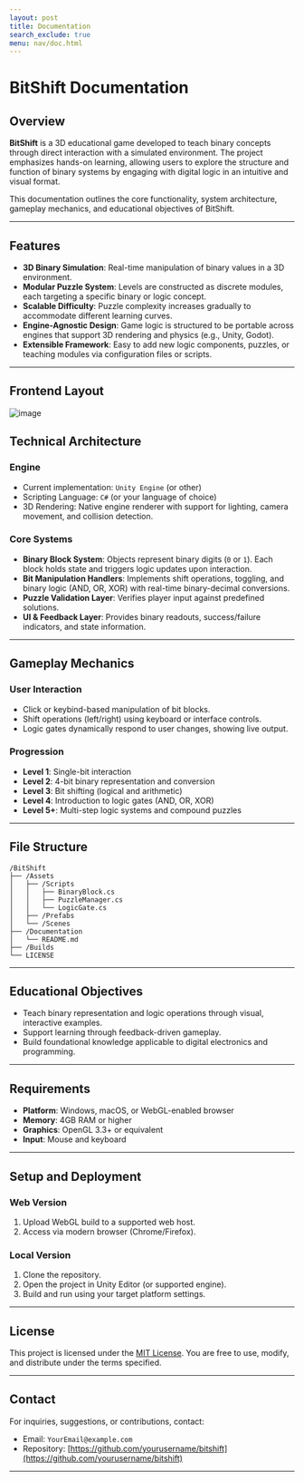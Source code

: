 ```yaml
---
layout: post
title: Documentation
search_exclude: true
menu: nav/doc.html
---
```


# BitShift Documentation

## Overview

**BitShift** is a 3D educational game developed to teach binary concepts through direct interaction with a simulated environment. The project emphasizes hands-on learning, allowing users to explore the structure and function of binary systems by engaging with digital logic in an intuitive and visual format.

This documentation outlines the core functionality, system architecture, gameplay mechanics, and educational objectives of BitShift.

---

## Features

- **3D Binary Simulation**: Real-time manipulation of binary values in a 3D environment.
- **Modular Puzzle System**: Levels are constructed as discrete modules, each targeting a specific binary or logic concept.
- **Scalable Difficulty**: Puzzle complexity increases gradually to accommodate different learning curves.
- **Engine-Agnostic Design**: Game logic is structured to be portable across engines that support 3D rendering and physics (e.g., Unity, Godot).
- **Extensible Framework**: Easy to add new logic components, puzzles, or teaching modules via configuration files or scripts.

---


## Frontend Layout
![image](https://github.com/user-attachments/assets/12d11622-28c3-499c-b66e-0c1ea7825344)


## Technical Architecture

### Engine

- Current implementation: `Unity Engine` (or other)
- Scripting Language: `C#` (or your language of choice)
- 3D Rendering: Native engine renderer with support for lighting, camera movement, and collision detection.

### Core Systems

- **Binary Block System**: Objects represent binary digits (`0` or `1`). Each block holds state and triggers logic updates upon interaction.
- **Bit Manipulation Handlers**: Implements shift operations, toggling, and binary logic (AND, OR, XOR) with real-time binary-decimal conversions.
- **Puzzle Validation Layer**: Verifies player input against predefined solutions.
- **UI & Feedback Layer**: Provides binary readouts, success/failure indicators, and state information.

---

## Gameplay Mechanics

### User Interaction

- Click or keybind-based manipulation of bit blocks.
- Shift operations (left/right) using keyboard or interface controls.
- Logic gates dynamically respond to user changes, showing live output.

### Progression

- **Level 1**: Single-bit interaction
- **Level 2**: 4-bit binary representation and conversion
- **Level 3**: Bit shifting (logical and arithmetic)
- **Level 4**: Introduction to logic gates (AND, OR, XOR)
- **Level 5+**: Multi-step logic systems and compound puzzles

---

## File Structure

```text
/BitShift
├── /Assets
│   ├── /Scripts
│   │   ├── BinaryBlock.cs
│   │   ├── PuzzleManager.cs
│   │   └── LogicGate.cs
│   ├── /Prefabs
│   └── /Scenes
├── /Documentation
│   └── README.md
├── /Builds
└── LICENSE
````

---

## Educational Objectives

* Teach binary representation and logic operations through visual, interactive examples.
* Support learning through feedback-driven gameplay.
* Build foundational knowledge applicable to digital electronics and programming.

---

## Requirements

* **Platform**: Windows, macOS, or WebGL-enabled browser
* **Memory**: 4GB RAM or higher
* **Graphics**: OpenGL 3.3+ or equivalent
* **Input**: Mouse and keyboard

---

## Setup and Deployment

### Web Version

1. Upload WebGL build to a supported web host.
2. Access via modern browser (Chrome/Firefox).

### Local Version

1. Clone the repository.
2. Open the project in Unity Editor (or supported engine).
3. Build and run using your target platform settings.

---

## License

This project is licensed under the [MIT License](LICENSE.md). You are free to use, modify, and distribute under the terms specified.

---

## Contact

For inquiries, suggestions, or contributions, contact:

* Email: `YourEmail@example.com`
* Repository: [https://github.com/yourusername/bitshift](https://github.com/yourusername/bitshift)

---
